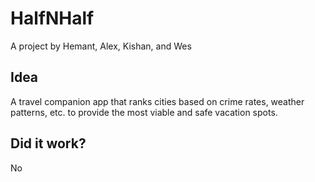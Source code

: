# HalfNHalf

A project by Hemant, Alex, Kishan, and Wes

## Idea

A travel companion app that ranks cities based on crime rates, weather patterns,
etc. to provide the most viable and safe vacation spots.

## Did it work?

No
